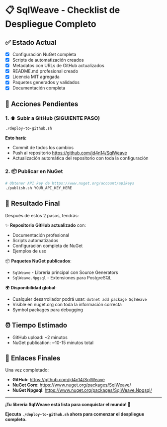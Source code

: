 # 📋 SqlWeave - Checklist de Despliegue Completo

## ✅ Estado Actual
- [x] Configuración NuGet completa
- [x] Scripts de automatización creados
- [x] Metadatos con URLs de GitHub actualizados
- [x] README.md profesional creado
- [x] Licencia MIT agregada
- [x] Paquetes generados y validados
- [x] Documentación completa

## 🚀 Acciones Pendientes

### 1. ⬆️ Subir a GitHub (SIGUIENTE PASO)
```bash
./deploy-to-github.sh
```
**Esto hará:**
- Commit de todos los cambios
- Push al repositorio https://github.com/jd4n14/SqlWeave
- Actualización automática del repositorio con toda la configuración

### 2. 📦 Publicar en NuGet
```bash
# Obtener API key de https://www.nuget.org/account/apikeys
./publish.sh YOUR_API_KEY_HERE
```

## 🎯 Resultado Final
Después de estos 2 pasos, tendrás:

✨ **Repositorio GitHub actualizado** con:
- Documentación profesional
- Scripts automatizados
- Configuración completa de NuGet
- Ejemplos de uso

📦 **Paquetes NuGet publicados**:
- `SqlWeave` - Librería principal con Source Generators
- `SqlWeave.Npgsql` - Extensiones para PostgreSQL

🌍 **Disponibilidad global**:
- Cualquier desarrollador podrá usar: `dotnet add package SqlWeave`
- Visible en nuget.org con toda la información correcta
- Symbol packages para debugging

## ⏰ Tiempo Estimado
- GitHub upload: ~2 minutos
- NuGet publication: ~10-15 minutos total

## 🔗 Enlaces Finales
Una vez completado:
- **GitHub**: https://github.com/jd4n14/SqlWeave
- **NuGet Core**: https://www.nuget.org/packages/SqlWeave/
- **NuGet Npgsql**: https://www.nuget.org/packages/SqlWeave.Npgsql/

---

**¡Tu librería SqlWeave está lista para conquistar el mundo! 🌟**

**Ejecuta `./deploy-to-github.sh` ahora para comenzar el despliegue completo.**
